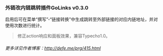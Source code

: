 ### 外链改内链跳转插件GoLinks v0.3.0

启用后可在菜单“撰写”-“链接转换”中生成跳转至外部链接的对应内链地址，并对使用次数进行统计。

 > 修正action响应和面板效果，兼容Typecho1.0。

###### 更多详见作者博客：http://defe.me/prg/415.html